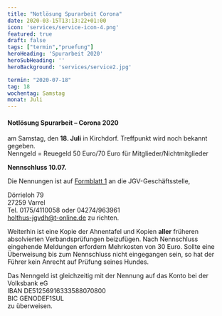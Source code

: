 ```yaml
---
title: "Notlösung Spurarbeit Corona"
date: 2020-03-15T13:13:22+01:00
icon: 'services/service-icon-4.png'
featured: true
draft: false
tags: ["termin","pruefung"]
heroHeading: 'Spurarbeit 2020'
heroSubHeading: ''
heroBackground: 'services/service2.jpg'

termin: "2020-07-18"
tag: 18
wochentag: Samstag
monat: Juli
---
```


#### Notlösung Spurarbeit – Corona 2020
am Samstag, den **18. Juli** in Kirchdorf. Treffpunkt wird noch bekannt gegeben.   
Nenngeld = Reuegeld 50 Euro/70 Euro für Mitglieder/Nichtmitglieder  

**Nennschluss 10.07.**

Die Nennungen ist auf [Formblatt 1](https://www.jghv.de/images/Dokumente/2019/formblatt_1_2019_1.pdf 'Formblatt zur Meldung') an die JGV-Geschäftsstelle, 

Dörrieloh 79  
27259 Varrel  
Tel. 0175/4110058 oder 04274/963961  
holthus-jgvdh@t-online.de zu richten.


Weiterhin ist eine Kopie der Ahnentafel und Kopien **aller** früheren absolvierten Verbandsprüfungen beizufügen. 
Nach Nennschluss eingehende Meldungen erfordern Mehrkosten von 30 Euro.
Sollte eine Überweisung bis zum Nennschluss nicht eingegangen sein, so hat der Führer kein Anrecht auf Prüfung seines Hundes.

Das Nenngeld ist gleichzeitig mit der Nennung auf das Konto bei der Volksbank eG  
IBAN DE51256916333588070800  
BIC GENODEF1SUL  
zu überweisen. 
